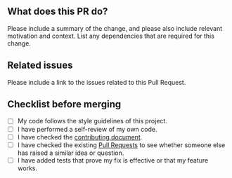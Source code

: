 ## What does this PR do?

Please include a summary of the change, and please also include relevant motivation and context. List any dependencies that are required for this change.

## Related issues

Please include a link to the issues related to this Pull Request.

## Checklist before merging

- [ ] My code follows the style guidelines of this project.
- [ ] I have performed a self-review of my own code.
- [ ] I have checked the [contributing document](../CONTRIBUTING.MD).
- [ ] I have checked the existing [Pull Requests](https://github.com/nearform/initium-platform/pulls) to see whether someone else has raised a similar idea or question.
- [ ] I have added tests that prove my fix is effective or that my feature works.
